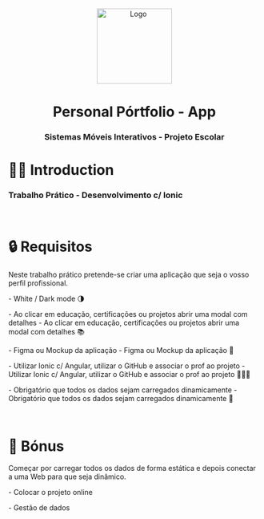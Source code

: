 <br />
<p align="center">
    <img src="https://ionicacademy.com/wp-content/uploads/2017/06/ionic-logo-portrait.png" alt="Logo" width="auto" height="150">
  </a>
  <h1 align="center"> Personal Pórtfolio - App </h1>

  <h3 align="center">Sistemas Móveis Interativos - Projeto Escolar</h3>
</p>

# 👋🏼 Introduction

<h3>Trabalho Prático - Desenvolvimento c/ Ionic</h3>
</br>


# 🔒 Requisitos
Neste trabalho prático pretende-se criar uma aplicação que seja o vosso perfil profissional.
<p> 
  - White / Dark mode 🌗
</p>
<p> 
  -  Ao clicar em educação, certificações ou projetos abrir uma modal com detalhes
  -  Ao clicar em educação, certificações ou projetos abrir uma modal com detalhes 📚
</p>
<p>
  - Figma ou Mockup da aplicação
  - Figma ou Mockup da aplicação 🎨
</p>
<p>
  - Utilizar Ionic c/ Angular, utilizar o GitHub e associar o prof ao projeto
  - Utilizar Ionic c/ Angular, utilizar o GitHub e associar o prof ao projeto  👨🏽‍💻
</p>
<p>
  - Obrigatório que todos os dados sejam carregados dinamicamente
  - Obrigatório que todos os dados sejam carregados dinamicamente 🎲
</p>
</br>

# 🎯 Bónus
Começar por carregar todos os dados de forma estática e depois conectar a uma Web para que seja dinâmico.
<p>
  - Colocar o projeto online
</p>
<p>
  - Gestão de dados
</p>